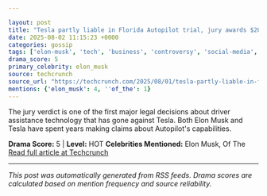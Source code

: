```yaml
---

layout: post
title: "Tesla partly liable in Florida Autopilot trial, jury awards $200M in damages"
date: 2025-08-02 11:15:23 +0000
categories: gossip
tags: ['elon-musk', 'tech', 'business', 'controversy', 'social-media', 'space', 'source-techcrunch', 'drama-hot']
drama_score: 5
primary_celebrity: elon_musk
source: techcrunch
source_url: "https://techcrunch.com/2025/08/01/tesla-partly-liable-in-florida-autopilot-trial-jury-awards-200m-in-damages/"
mentions: {'elon_musk': 4, ''of_the': 1}
---
```


The jury verdict is one of the first major legal decisions about driver assistance technology that has gone against Tesla. Both Elon Musk and Tesla have spent years making claims about Autopilot's capabilities.

**Drama Score:** 5 | **Level:** HOT **Celebrities Mentioned:** Elon Musk, Of The [Read full article at Techcrunch](https://techcrunch.com/2025/08/01/tesla-partly-liable-in-florida-autopilot-trial-jury-awards-200m-in-damages/)

---

*This post was automatically generated from RSS feeds. Drama scores are calculated based on mention frequency and source reliability.*